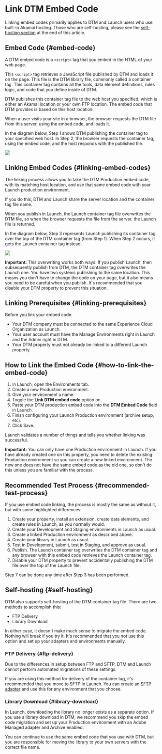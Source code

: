 # Link DTM Embed Code

Linking embed codes primarily applies to DTM and Launch users who use built-in Akamai hosting. Those who are self-hosting, please see the [self-hosting section](link-dtm-embed-code.md#self-hosting) at the end of this article.

## Embed Code {#embed-code}

A DTM embed code is a `<script>` tag that you embed in the HTML of your web page.

This `<script>` tag retrieves a JavaScript file published by DTM and loads it on the page. This file is the DTM library file, commonly called a container tag. This container tag contains all the tools, data element definitions, rules logic, and code that you define inside of DTM.

DTM publishes this container tag file to the web host you specified, which is either an Akamai location or your own FTP location. The embed code that DTM provides is based on this host location.

When a user visits your site in a browser, the browser requests the DTM file from this server, using the embed code, and loads it.

In the diagram below, Step 1 shows DTM publishing the container tag to your specified web host. In Step 2, the browser requests the container tag, using the embed code, and the host responds with the published file.

![](https://blobscdn.gitbook.com/v0/b/gitbook-28427.appspot.com/o/assets%2F-LAxHla2X11_-j5Ak32l%2F-LAyfZuSJ0NwVoeH8Fxx%2F-LAyfa5bqgTovB_vZ6yU%2Fdtm_publishing.png?generation=1524691284072582&alt=media)

## Linking Embed Codes {#linking-embed-codes}

The linking process allows you to take the DTM Production embed code, with its matching host location, and use that same embed code with your Launch production environment.

If you do this, DTM and Launch share the server location and the container tag file name.

When you publish in Launch, the Launch container tag file overwrites the DTM file, so when the browser requests the file from the server, the Launch file is returned.

In the diagram below, Step 3 represents Launch publishing its container tag over the top of the DTM container tag \(from Step 1\). When Step 2 occurs, it gets the Launch container tag instead.

![](https://blobscdn.gitbook.com/v0/b/gitbook-28427.appspot.com/o/assets%2F-LAxHla2X11_-j5Ak32l%2F-LAyfZuSJ0NwVoeH8Fxx%2F-LAyfa5x25lPFZDNEA0o%2Flaunch_publishing.png?generation=1524691284013660&alt=media)

**Important:** This overwriting works both ways. If you publish Launch, then subsequently publish from DTM, the DTM container tag overwrites the Launch one. You have two systems publishing to the same location. This means you don't have to change the code on your page, but it also means you need to be careful when you publish. It's recommended that you disable your DTM property to prevent this situation.

## Linking Prerequisites {#linking-prerequisites}

Before you link your embed code:

* Your DTM company must be connected to the same Experience Cloud Organization as Launch.
* Your user account must have the Manage Environments right in Launch and the Admin right in DTM.
* Your DTM property must not already be linked to a different Launch property.

## How to Link the Embed Code {#how-to-link-the-embed-code}

1. In Launch, open the Environments tab.
2. Create a new Production environment.
3. Give your environment a name.
4. Toggle the **Link DTM embed code** option on.
5. Paste your DTM production embed code into the **DTM Embed Code** field in Launch.
6. Finish configuring your Launch Production environment \(archive setup, etc\).
7. Click Save.

Launch validates a number of things and tells you whether linking was successful.

**Important:** You can only have one Production environment in Launch. If you have already created one on this property, you need to delete the existing Production environment so you can create a new linked environment. The new one does not have the same embed code as the old one, so don't do this unless you are familiar with the process.

## Recommended Test Process {#recommended-test-process}

If you use embed code linking, the process is mostly the same as without it, but with some highlighted differences:

1. Create your property, install an extension, create data elements, and create rules in Launch, as you normally would.
2. Create your Development and Staging environments in Launch as usual.
3. ​Create a linked Production environment as described above.
4. Create your library in Launch as usual.
5. Test in Development, submit, test in Staging, and approve as usual.
6. Publish. The Launch container tag overwrites the DTM container tag and any browser with this embed code retrieves the Launch container tag.
7. Disable your DTM property to prevent accidentally publishing the DTM file over the top of the Launch file.

Step 7 can be done any time after Step 3 has been performed.

## Self-hosting {#self-hosting}

DTM also supports self-hosting of the DTM container tag file. There are two methods to accomplish this:

* FTP Delivery
* Library Download

In either case, it doesn't make much sense to migrate the embed code. Nothing will break if you try it. It's recommended that you not use this option and set up your adapters and environments manually.

### FTP Delivery {#ftp-delivery}

Due to the differences in setup between FTP and SFTP,  DTM and Launch cannot perform automated migrations of these settings.

If you are using this method for delivery of the container tag, it's recommended that you move to SFTP in Launch. You can create an [SFTP adapter](../publishing/adapters.md#self-managed-adapter) and use this for any environment that you choose.

### Library Download {#library-download}

In Launch, downloading the library no longer exists as a separate option. If you use a library download in DTM, we recommend you skip the embed code migration and set up your Production environment with an Adobe Managed adapter and Archive enabled.

You can continue to use the same embed code that you use with DTM, but you are responsible for moving the library to your own servers with the correct file name.

